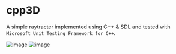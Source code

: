 # cpp3D

A simple raytracter implemented using C++ & SDL and tested with `Microsoft Unit Testing Framework for C++`.

![image](https://github.com/ryanennns/cpp3D/assets/89048358/abf0d9f1-bb18-4bc3-b717-a4aa9a7a0567)
![image](https://github.com/ryanennns/cpp3D/assets/89048358/260bb091-f9be-4950-bc92-1b6f2d2564fb)


